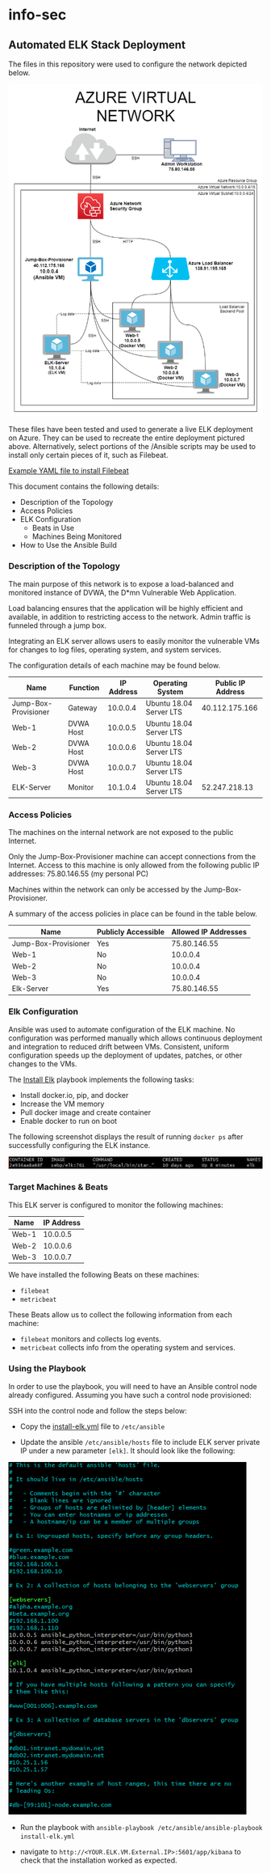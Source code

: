 # info-sec
## Automated ELK Stack Deployment

The files in this repository were used to configure the network depicted below.

![Azure Virtual Network Diagram](Diagrams/azure-vnet-elk-diagram.png)

These files have been tested and used to generate a live ELK deployment on Azure. They can be used to recreate the entire deployment pictured above. Alternatively, select portions of the /Ansible scripts may be used to install only certain pieces of it, such as Filebeat.

[Example YAML file to install Filebeat](Ansible/install-filebeat.yml)

This document contains the following details:
- Description of the Topology
- Access Policies
- ELK Configuration
  - Beats in Use
  - Machines Being Monitored
- How to Use the Ansible Build

### Description of the Topology

The main purpose of this network is to expose a load-balanced and monitored instance of DVWA, the D*mn Vulnerable Web Application.

Load balancing ensures that the application will be highly efficient and available, in addition to restricting access to the network. Admin traffic is funneled through a jump box. 

Integrating an ELK server allows users to easily monitor the vulnerable VMs for changes to log files, operating system, and system services.

The configuration details of each machine may be found below.

| Name                 | Function  | IP Address | Operating System        | Public IP Address |
|----------------------|-----------|------------|-------------------------|-------------------|
| Jump-Box-Provisioner | Gateway   | 10.0.0.4   | Ubuntu 18.04 Server LTS | 40.112.175.166    |
| Web-1                | DVWA Host | 10.0.0.5   | Ubuntu 18.04 Server LTS |                   |
| Web-2                | DVWA Host | 10.0.0.6   | Ubuntu 18.04 Server LTS |                   |
| Web-3                | DVWA Host | 10.0.0.7   | Ubuntu 18.04 Server LTS |                   |
| ELK-Server           | Monitor   | 10.1.0.4   | Ubuntu 18.04 Server LTS | 52.247.218.13     |

### Access Policies

The machines on the internal network are not exposed to the public Internet. 

Only the Jump-Box-Provisioner machine can accept connections from the Internet. Access to this machine is only allowed from the following public IP addresses:
75.80.146.55 (my personal PC)

Machines within the network can only be accessed by the Jump-Box-Provisioner.

A summary of the access policies in place can be found in the table below.

| Name                 | Publicly Accessible | Allowed IP Addresses |
|----------------------|---------------------|----------------------|
| Jump-Box-Provisioner | Yes                 | 75.80.146.55         |
| Web-1                | No                  | 10.0.0.4             |
| Web-2                | No                  | 10.0.0.4             |
| Web-3                | No                  | 10.0.0.4             |
| Elk-Server           | Yes                 | 75.80.146.55         |

### Elk Configuration

Ansible was used to automate configuration of the ELK machine. No configuration was performed manually which allows continuous deployment and integration to reduced drift between VMs. Consistent, uniform configuration speeds up the deployment of updates, patches, or other changes to the VMs.

The [Install Elk](Ansible/install-elk.yml) playbook implements the following tasks:
- Install docker.io, pip, and docker
- Increase the VM memory
- Pull docker image and create container
- Enable docker to run on boot

The following screenshot displays the result of running `docker ps` after successfully configuring the ELK instance.

![Docker ps Output Screenshot](Images/docker-ps-screenshot.png)

### Target Machines & Beats
This ELK server is configured to monitor the following machines:

| Name  | IP Address |
|-------|------------|
| Web-1 | 10.0.0.5   |
| Web-2 | 10.0.0.6   |
| Web-3 | 10.0.0.7   |

We have installed the following Beats on these machines:
- `filebeat`
- `metricbeat`

These Beats allow us to collect the following information from each machine:
- `filebeat` monitors and collects log events. 
- `metricbeat` collects info from the operating system and services.

### Using the Playbook
In order to use the playbook, you will need to have an Ansible control node already configured. Assuming you have such a control node provisioned: 

SSH into the control node and follow the steps below:
- Copy the [install-elk.yml](Ansible/install-elk.yml) file to `/etc/ansible`

- Update the ansible `/etc/ansible/hosts` file to include ELK server private IP under a new parameter `[elk]`. It should look like the following:

![Ansible hosts Screenshot](Images/ansible-hosts-screenshot.png)

- Run the playbook with `ansible-playbook /etc/ansible/ansible-playbook install-elk.yml`

- navigate to `http://<YOUR.ELK.VM.External.IP>:5601/app/kibana` to check that the installation worked as expected.

